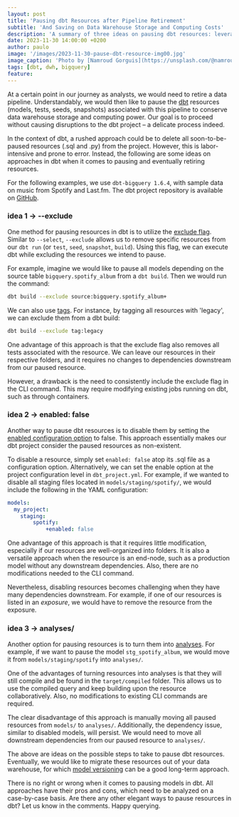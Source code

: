 ```yaml
---
layout: post
title: 'Pausing dbt Resources after Pipeline Retirement'
subtitle: 'And Saving on Data Warehouse Storage and Computing Costs'
description: 'A summary of three ideas on pausing dbt resources: leveraging the exclusion flag, disabling resources, and transforming models into analyses'
date: 2023-11-30 14:00:00 +0200
author: paulo
image: '/images/2023-11-30-pause-dbt-resource-img00.jpg'
image_caption: 'Photo by [Namroud Gorguis](https://unsplash.com/@namroud?utm_content=creditCopyText&utm_medium=referral&utm_source=unsplash) on [Unsplash](https://unsplash.com/photos/photo-of-black-and-brown-cassette-tape-FZWivbri0Xk?utm_content=creditCopyText&utm_medium=referral&utm_source=unsplash)'
tags: [dbt, dwh, bigquery]
feature:
---    
```


<!---
Photo by <a href="https://unsplash.com/@namroud?utm_content=creditCopyText&utm_medium=referral&utm_source=unsplash">Namroud Gorguis</a> on <a href="https://unsplash.com/photos/photo-of-black-and-brown-cassette-tape-FZWivbri0Xk?utm_content=creditCopyText&utm_medium=referral&utm_source=unsplash">Unsplash</a>
--->


At a certain point in our journey as analysts, we would need to retire a data pipeline. Understandably, we would then like to pause the [dbt](https://www.getdbt.com/) resources (models, tests, seeds, snapshots) associated with this pipeline to conserve data warehouse storage and computing power. Our goal is to proceed without causing disruptions to the dbt project – a delicate process indeed.

In the context of dbt, a rushed approach could be to delete all soon-to-be-paused resources (.sql and .py) from the project. However, this is labor-intensive and prone to error. Instead, the following are some ideas on approaches in dbt when it comes to pausing and eventually retiring resources.

For the following examples, we use `dbt-bigquery 1.6.4`, with sample data on music from Spotify and Last.fm. The dbt project repository is available on [GitHub](https://github.com/moralescastillo/dbt_in_house).

### idea 1 -> --exclude

One method for pausing resources in dbt is to utilize the [exclude flag](https://docs.getdbt.com/reference/node-selection/exclude). Similar to `--select`, `--exclude` allows us to remove specific resources from our `dbt run` (or `test`, `seed`, `snapshot`, `build`). Using this flag, we can execute dbt while excluding the resources we intend to pause.

For example, imagine we would like to pause all models depending on the source table `bigquery.spotify_album` from a `dbt build`. Then we would run the command:

```bash 
dbt build --exclude source:bigquery.spotify_album+
```
We can also use [tags](https://docs.getdbt.com/reference/resource-configs/tags). For instance, by tagging all resources with 'legacy', we can exclude them from a dbt build:

```bash 
dbt build --exclude tag:legacy
```

One advantage of this approach is that the exclude flag also removes all tests associated with the resource. We can leave our resources in their respective folders, and it requires no changes to dependencies downstream from our paused resource. 

However, a drawback is the need to consistently include the exclude flag in the CLI command. This may require modifying existing jobs running on dbt, such as through containers.


### idea 2 -> enabled: false

Another way to pause dbt resources is to disable them by setting the [enabled configuration option](https://docs.getdbt.com/reference/resource-configs/enabled) to false. This approach essentially makes our dbt project consider the paused resources as non-existent.

To disable a resource, simply set `enabled: false` atop its .sql file as a configuration option. Alternatively, we can set the enable option at the project configuration level in `dbt_project.yml`. For example, if we wanted to disable all staging files located in `models/staging/spotify/`, we would include the following in the YAML configuration:

```yaml
models:
  my_project:
  	staging:
  		spotify:
			+enabled: false
```

One advantage of this approach is that it requires little modification, especially if our resources are well-organized into folders. It is also a versatile approach when the resource is an end-node, such as a production model without any downstream dependencies. Also, there are no modifications needed to the CLI command. 

Nevertheless, disabling resources becomes challenging when they have many dependencies downstream. For example, if one of our resources is listed in an _exposure_, we would have to remove the resource from the exposure.

### idea 3 -> analyses/

Another option for pausing resources is to turn them into [analyses](https://docs.getdbt.com/docs/build/analyses). For example, if we want to pause the model `stg_spotify_album`, we would move it from `models/staging/spotify` into `analyses/`.

One of the advantages of turning resources into analyses is that they will still compile and be found in the `target/compiled` folder. This allows us to use the compiled query and keep building upon the resource collaboratively. Also, no modifications to existing CLI commands are required. 

The clear disadvantage of this approach is manually moving all paused resources from `models/` to `analyses/`. Additionally, the dependency issue, similar to disabled models, will persist. We would need to move all downstream dependencies from our paused resource to `analyses/`.

The above are ideas on the possible steps to take to pause dbt resources. Eventually, we would like to migrate these resources out of your data warehouse, for which [model versioning](https://docs.getdbt.com/reference/resource-properties/versions) can be a good long-term approach.

There is no right or wrong when it comes to pausing models in dbt. All approaches have their pros and cons, which need to be analyzed on a case-by-case basis. Are there any other elegant ways to pause resources in dbt? Let us know in the comments. Happy querying.